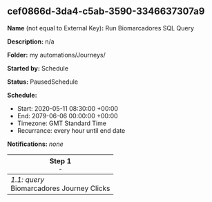 ## cef0866d-3da4-c5ab-3590-3346637307a9

**Name** (not equal to External Key)**:** Run Biomarcadores SQL Query

**Description:** n/a

**Folder:** my automations/Journeys/

**Started by:** Schedule

**Status:** PausedSchedule

**Schedule:**

* Start: 2020-05-11 08:30:00 +00:00
* End: 2079-06-06 00:00:00 +00:00
* Timezone: GMT Standard Time
* Recurrance: every hour until end date

**Notifications:** _none_


| Step 1<br>_<small>-</small>_ |
| --- |
| _1.1: query_<br>Biomarcadores Journey Clicks |
